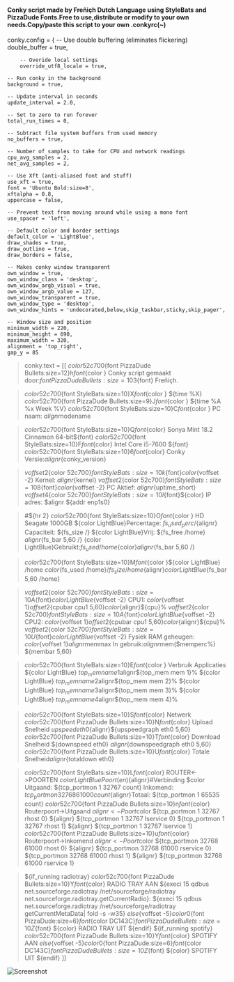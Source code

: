 #### Conky script made by Freñiçh Dutch Language using StyleBats and PizzaDude Fonts.Free to use,distribute or modify to your own needs.Copy/paste this script to your own .conkyrc(~) ####

conky.config = {
	-- Use double buffering (eliminates flickering)
	double_buffer = true,

        -- Overide local settings
        override_utf8_locale = true,

	-- Run conky in the background
	background = true,
  
	-- Update interval in seconds
	update_interval = 2.0,

	-- Set to zero to run forever
	total_run_times = 0,

	-- Subtract file system buffers from used memory
	no_buffers = true,

	-- Number of samples to take for CPU and network readings
	cpu_avg_samples = 2,
	net_avg_samples = 2,

	-- Use Xft (anti-aliased font and stuff)
	use_xft = true,
	font = 'Ubuntu Bold:size=8',
	xftalpha = 0.8,
	uppercase = false,
  
	-- Prevent text from moving around while using a mono font
	use_spacer = 'left',
  
	-- Default color and border settings
	default_color = 'LightBlue',
	draw_shades = true,
	draw_outline = true,
	draw_borders = false,

	-- Makes conky window transparent
	own_window = true,
	own_window_class = 'desktop',
	own_window_argb_visual = true,
	own_window_argb_value = 127,
	own_window_transparent = true,
	own_window_type = 'desktop', 
	own_window_hints = 'undecorated,below,skip_taskbar,sticky,skip_pager',
  
	-- Window size and position
	minimum_width = 220,
	minimum_height = 690,
	maximum_width = 320,
	alignment = 'top_right',
	gap_y = 85

> conky.text = [[
${color 52c700}${font PizzaDude Bullets:size=12}h${font}${color } Conky script gemaakt door:${font PizzaDude Bullets:size=10}3${font} Freñiçh.

> ${color 52c700}${font StyleBats:size=10}X${font}${color } ${time %X}
> ${color 52c700}${font PizzaDude Bullets:size=9}J${font}${color } ${time %A %x Week %V}
> ${color 52c700}${font StyleBats:size=10}C${font}${color } PC naam: ${alignr}$nodename

> ${color 52c700}${font StyleBats:size=10}Q${font}${color} Sonya Mint 18.2 Cinnamon 64-bit${font}
> ${color 52c700}${font StyleBats:size=10}F${font}${color} Intel Core i5-7600 ${font}
> ${color 52c700}${font StyleBats:size=10}6${font}${color} Conky Versie:${alignr}${conky_version}

> ${voffset 2}${color 52c700}${font StyleBats:size=10}k${font}${color}${voffset -2} Kernel: ${alignr}${kernel}
> ${voffset 2}${color 52c700}${font StyleBats:size=10}8${font}${color}${voffset -2} PC Aktief: ${alignr}${uptime_short}
> ${voffset 4}${color 52c700}${font StyleBats:size=10}I${font}${color} IP adres: $alignr ${addr enp1s0}

> #${hr 2}
> ${color 52c700}${font StyleBats:size=10}O${font}${color } HD Seagate 1000GB
> ${color LightBlue}Percentage: ${fs_used_perc /}%${alignr} Capaciteit: ${fs_size /}
> ${color LightBlue}Vrij: ${fs_free /home} ${alignr}${fs_bar 5,60 /}
> {color LightBlue}Gebruikt:${fs_used /home}${color}${alignr}${fs_bar 5,60 /}

> ${color 52c700}${font StyleBats:size=10}M${font}${color }${color LightBlue} /home   $color${fs_used /home}/${fs_size /home}${alignr}${color LightBlue}${fs_bar 5,60 /home}

> ${voffset 2}${color 52c700}${font StyleBats:size=10}A${font}${color LightBlue}${voffset -2} CPU1: ${color }${voffset 1}${offset 2}${cpubar cpu1 5,60}${color}${alignr}${cpu}%
> ${voffset 2}${color 52c700}${font StyleBats:size=10}A${font}${color LightBlue}${voffset -2} CPU2: ${color }${voffset 1}${offset 2}${cpubar cpu1 5,60}${color}${alignr}${cpu}%
> ${voffset 2}${color 52c700}${font StyleBats:size=10}U${font}${color LightBlue}${voffset -2} Fysiek RAM geheugen: ${color  }${voffset 1}${alignr}$memmax 
> In gebruik:${alignr}$mem($memperc%) ${membar 5,60}

> ${color 52c700}${font StyleBats:size=10}E${font}${color } Verbruik Applicaties
> ${color LightBlue} ${top_mem name 1}$alignr${top_mem mem 1}%
> ${color LightBlue} ${top_mem name 2}$alignr${top_mem mem 2}%
> ${color LightBlue} ${top_mem name 3}$alignr${top_mem mem 3}%
> ${color LightBlue} ${top_mem name 4}$alignr${top_mem mem 4}%

> ${color 52c700}${font StyleBats:size=10}S${font}${color} Netwerk
> ${color 52c700}${font PizzaDude Bullets:size=10}N${font}${color} Upload Snelheid ${upspeed eth0}${alignr}${upspeedgraph eth0 5,60}
> ${color 52c700}${font PizzaDude Bullets:size=10}T${font}${color} Download Snelheid ${downspeed eth0} ${alignr}${downspeedgraph eth0 5,60}
> ${color 52c700}${font PizzaDude Bullets:size=10}U${font}${color} Totale Snelheid${alignr}${totaldown eth0}

> ${color 52c700}${font StyleBats:size=10}L${font}${color} ROUTER<->POORTEN
> ${color LightBlue}Poort(en)${alignr}#Verbinding
> $color Uitgaand: ${tcp_portmon 1 32767 count}  Inkomend: ${tcp_portmon 32768 61000 count}${alignr}Totaal: ${tcp_portmon 1 65535 count}
> ${color 52c700}${font PizzaDude Bullets:size=10}n${font}${color} Routerpoort->Uitgaand ${alignr} <-Poort$color
> ${tcp_portmon 1 32767 rhost 0} ${alignr} ${tcp_portmon 1 32767 lservice 0}
> ${tcp_portmon 1 32767 rhost 1} ${alignr} ${tcp_portmon 1 32767 lservice 1}
> ${color 52c700}${font PizzaDude Bullets:size=10}u${font}${color} Routerpoort->Inkomend ${alignr} <-Poort$color
> ${tcp_portmon 32768 61000 rhost 0} ${alignr} ${tcp_portmon 32768 61000 rservice 0}
> ${tcp_portmon 32768 61000 rhost 1} ${alignr} ${tcp_portmon 32768 61000 rservice 1}

> ${if_running radiotray}
> ${color 52c700}${font PizzaDude Bullets:size=10}Y${font}${color} RADIO TRAY AAN
> ${execi 15 qdbus net.sourceforge.radiotray /net/sourceforge/radiotray net.sourceforge.radiotray.getCurrentRadio}: 
> ${execi 15 qdbus net.sourceforge.radiotray /net/sourceforge/radiotray getCurrentMetaData| fold -s -w35}
> ${else}${voffset -5}${color0}${font PizzaDude:size=6}${font}${color DC143C}${font PizzaDude Bullets:size=10}Z${font} ${color} RADIO TRAY UIT
> ${endif}
> ${if_running spotify}
> ${color 52c700}${font PizzaDude Bullets:size=10}Y${font}${color} SPOTIFY AAN
> ${else}${voffset -5}${color0}${font PizzaDude:size=6}${font}${color DC143C}${font PizzaDude Bullets:size=10}Z${font} ${color} SPOTIFY UIT
> ${endif}
> ]]

![Screenshot](https://i.imgur.com/fYDkPav.png"Screenshot")





